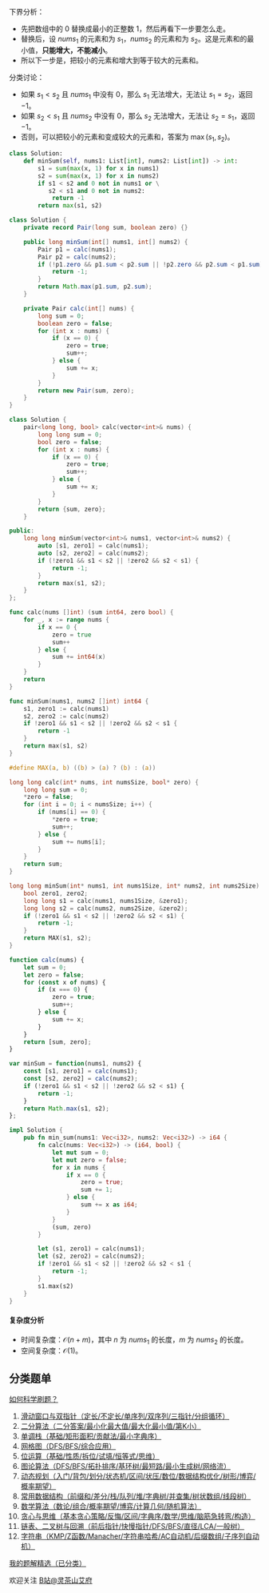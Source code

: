下界分析：

- 先把数组中的 $0$ 替换成最小的正整数 $1$，然后再看下一步要怎么走。
- 替换后，设 $\textit{nums}_1$ 的元素和为 $s_1$，$\textit{nums}_2$ 的元素和为 $s_2$。这是元素和的最小值，**只能增大，不能减小**。
- 所以下一步是，把较小的元素和增大到等于较大的元素和。

分类讨论：

- 如果 $s_1 < s_2$ 且 $\textit{nums}_1$ 中没有 $0$，那么 $s_1$ 无法增大，无法让 $s_1=s_2$，返回 $-1$。
- 如果 $s_2 < s_1$ 且 $\textit{nums}_2$ 中没有 $0$，那么 $s_2$ 无法增大，无法让 $s_2=s_1$，返回 $-1$。
- 否则，可以把较小的元素和变成较大的元素和，答案为 $\max(s_1,s_2)$。

```py [sol-Python3]
class Solution:
    def minSum(self, nums1: List[int], nums2: List[int]) -> int:
        s1 = sum(max(x, 1) for x in nums1)
        s2 = sum(max(x, 1) for x in nums2)
        if s1 < s2 and 0 not in nums1 or \
           s2 < s1 and 0 not in nums2:
            return -1
        return max(s1, s2)
```

```java [sol-Java]
class Solution {
    private record Pair(long sum, boolean zero) {}

    public long minSum(int[] nums1, int[] nums2) {
        Pair p1 = calc(nums1);
        Pair p2 = calc(nums2);
        if (!p1.zero && p1.sum < p2.sum || !p2.zero && p2.sum < p1.sum) {
            return -1;
        }
        return Math.max(p1.sum, p2.sum);
    }

    private Pair calc(int[] nums) {
        long sum = 0;
        boolean zero = false;
        for (int x : nums) {
            if (x == 0) {
                zero = true;
                sum++;
            } else {
                sum += x;
            }
        }
        return new Pair(sum, zero);
    }
}
```

```cpp [sol-C++]
class Solution {
    pair<long long, bool> calc(vector<int>& nums) {
        long long sum = 0;
        bool zero = false;
        for (int x : nums) {
            if (x == 0) {
                zero = true;
                sum++;
            } else {
                sum += x;
            }
        }
        return {sum, zero};
    }

public:
    long long minSum(vector<int>& nums1, vector<int>& nums2) {
        auto [s1, zero1] = calc(nums1);
        auto [s2, zero2] = calc(nums2);
        if (!zero1 && s1 < s2 || !zero2 && s2 < s1) {
            return -1;
        }
        return max(s1, s2);
    }
};
```

```go [sol-Go]
func calc(nums []int) (sum int64, zero bool) {
	for _, x := range nums {
		if x == 0 {
			zero = true
			sum++
		} else {
			sum += int64(x)
		}
	}
	return
}

func minSum(nums1, nums2 []int) int64 {
	s1, zero1 := calc(nums1)
	s2, zero2 := calc(nums2)
	if !zero1 && s1 < s2 || !zero2 && s2 < s1 {
		return -1
	}
	return max(s1, s2)
}
```

```c [sol-C]
#define MAX(a, b) ((b) > (a) ? (b) : (a))

long long calc(int* nums, int numsSize, bool* zero) {
    long long sum = 0;
    *zero = false;
    for (int i = 0; i < numsSize; i++) {
        if (nums[i] == 0) {
            *zero = true;
            sum++;
        } else {
            sum += nums[i];
        }
    }
    return sum;
}

long long minSum(int* nums1, int nums1Size, int* nums2, int nums2Size) {
    bool zero1, zero2;
    long long s1 = calc(nums1, nums1Size, &zero1);
    long long s2 = calc(nums2, nums2Size, &zero2);
    if (!zero1 && s1 < s2 || !zero2 && s2 < s1) {
        return -1;
    }
    return MAX(s1, s2);
}
```

```js [sol-JavaScript]
function calc(nums) {
    let sum = 0;
    let zero = false;
    for (const x of nums) {
        if (x === 0) {
            zero = true;
            sum++;
        } else {
            sum += x;
        }
    }
    return [sum, zero];
}

var minSum = function(nums1, nums2) {
    const [s1, zero1] = calc(nums1);
    const [s2, zero2] = calc(nums2);
    if (!zero1 && s1 < s2 || !zero2 && s2 < s1) {
        return -1;
    }
    return Math.max(s1, s2);
};
```

```rust [sol-Rust]
impl Solution {
    pub fn min_sum(nums1: Vec<i32>, nums2: Vec<i32>) -> i64 {
        fn calc(nums: Vec<i32>) -> (i64, bool) {
            let mut sum = 0;
            let mut zero = false;
            for x in nums {
                if x == 0 {
                    zero = true;
                    sum += 1;
                } else {
                    sum += x as i64;
                }
            }
            (sum, zero)
        }

        let (s1, zero1) = calc(nums1);
        let (s2, zero2) = calc(nums2);
        if !zero1 && s1 < s2 || !zero2 && s2 < s1 {
            return -1;
        }
        s1.max(s2)
    }
}
```

#### 复杂度分析

- 时间复杂度：$\mathcal{O}(n+m)$，其中 $n$ 为 $\textit{nums}_1$ 的长度，$m$ 为 $\textit{nums}_2$ 的长度。
- 空间复杂度：$\mathcal{O}(1)$。

## 分类题单

[如何科学刷题？](https://leetcode.cn/circle/discuss/RvFUtj/)

1. [滑动窗口与双指针（定长/不定长/单序列/双序列/三指针/分组循环）](https://leetcode.cn/circle/discuss/0viNMK/)
2. [二分算法（二分答案/最小化最大值/最大化最小值/第K小）](https://leetcode.cn/circle/discuss/SqopEo/)
3. [单调栈（基础/矩形面积/贡献法/最小字典序）](https://leetcode.cn/circle/discuss/9oZFK9/)
4. [网格图（DFS/BFS/综合应用）](https://leetcode.cn/circle/discuss/YiXPXW/)
5. [位运算（基础/性质/拆位/试填/恒等式/思维）](https://leetcode.cn/circle/discuss/dHn9Vk/)
6. [图论算法（DFS/BFS/拓扑排序/基环树/最短路/最小生成树/网络流）](https://leetcode.cn/circle/discuss/01LUak/)
7. [动态规划（入门/背包/划分/状态机/区间/状压/数位/数据结构优化/树形/博弈/概率期望）](https://leetcode.cn/circle/discuss/tXLS3i/)
8. [常用数据结构（前缀和/差分/栈/队列/堆/字典树/并查集/树状数组/线段树）](https://leetcode.cn/circle/discuss/mOr1u6/)
9. [数学算法（数论/组合/概率期望/博弈/计算几何/随机算法）](https://leetcode.cn/circle/discuss/IYT3ss/)
10. [贪心与思维（基本贪心策略/反悔/区间/字典序/数学/思维/脑筋急转弯/构造）](https://leetcode.cn/circle/discuss/g6KTKL/)
11. [链表、二叉树与回溯（前后指针/快慢指针/DFS/BFS/直径/LCA/一般树）](https://leetcode.cn/circle/discuss/K0n2gO/)
12. [字符串（KMP/Z函数/Manacher/字符串哈希/AC自动机/后缀数组/子序列自动机）](https://leetcode.cn/circle/discuss/SJFwQI/)

[我的题解精选（已分类）](https://github.com/EndlessCheng/codeforces-go/blob/master/leetcode/SOLUTIONS.md)

欢迎关注 [B站@灵茶山艾府](https://space.bilibili.com/206214)
